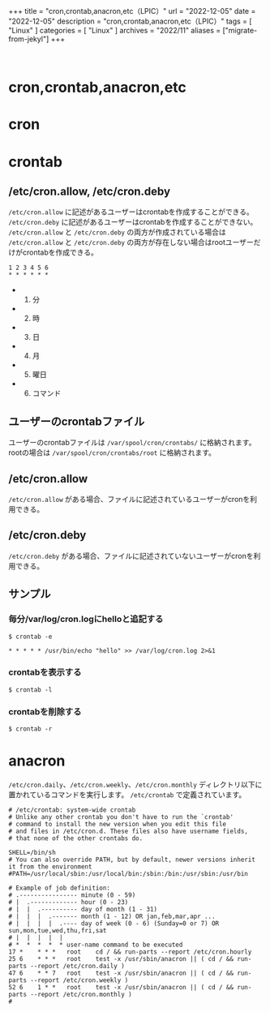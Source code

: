+++
title = "cron,crontab,anacron,etc（LPIC）"
url = "2022-12-05"
date = "2022-12-05"
description = "cron,crontab,anacron,etc（LPIC）"
tags = [
  "Linux"
]
categories = [
  "Linux"
]
archives = "2022/11"
aliases = ["migrate-from-jekyl"]
+++

<br>

# cron,crontab,anacron,etc







# cron

# crontab

## /etc/cron.allow, /etc/cron.deby

`/etc/cron.allow` に記述があるユーザーはcrontabを作成することができる。
`/etc/cron.deby` に記述があるユーザーはcrontabを作成することができない。
`/etc/cron.allow` と `/etc/cron.deby` の両方が作成されている場合は
`/etc/cron.allow` と `/etc/cron.deby` の両方が存在しない場合はrootユーザーだけがcrontabを作成できる。

```
1 2 3 4 5 6
* * * * * *
```

- 1. 分
- 2. 時
- 3. 日
- 4. 月
- 5. 曜日
- 6. コマンド


## ユーザーのcrontabファイル

ユーザーのcrontabファイルは `/var/spool/cron/crontabs/` に格納されます。
rootの場合は `/var/spool/cron/crontabs/root` に格納されます。


## /etc/cron.allow

`/etc/cron.allow` がある場合、ファイルに記述されているユーザーがcronを利用できる。


## /etc/cron.deby

`/etc/cron.deby` がある場合、ファイルに記述されていないユーザーがcronを利用できる。


## サンプル

### 毎分/var/log/cron.logにhelloと追記する

```
$ crontab -e
```

```
* * * * * /usr/bin/echo "hello" >> /var/log/cron.log 2>&1
```


### crontabを表示する

```
$ crontab -l
```



### crontabを削除する

```
$ crontab -r
```



# anacron

`/etc/cron.daily`、`/etc/cron.weekly`、`/etc/cron.monthly` ディレクトリ以下に置かれているコマンドを実行します。
`/etc/crontab` で定義されています。

```
# /etc/crontab: system-wide crontab
# Unlike any other crontab you don't have to run the `crontab'
# command to install the new version when you edit this file
# and files in /etc/cron.d. These files also have username fields,
# that none of the other crontabs do.

SHELL=/bin/sh
# You can also override PATH, but by default, newer versions inherit it from the environment
#PATH=/usr/local/sbin:/usr/local/bin:/sbin:/bin:/usr/sbin:/usr/bin

# Example of job definition:
# .---------------- minute (0 - 59)
# |  .------------- hour (0 - 23)
# |  |  .---------- day of month (1 - 31)
# |  |  |  .------- month (1 - 12) OR jan,feb,mar,apr ...
# |  |  |  |  .---- day of week (0 - 6) (Sunday=0 or 7) OR sun,mon,tue,wed,thu,fri,sat
# |  |  |  |  |
# *  *  *  *  * user-name command to be executed
17 *	* * *	root    cd / && run-parts --report /etc/cron.hourly
25 6	* * *	root	test -x /usr/sbin/anacron || ( cd / && run-parts --report /etc/cron.daily )
47 6	* * 7	root	test -x /usr/sbin/anacron || ( cd / && run-parts --report /etc/cron.weekly )
52 6	1 * *	root	test -x /usr/sbin/anacron || ( cd / && run-parts --report /etc/cron.monthly )
#
```

